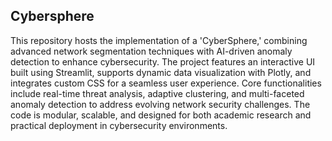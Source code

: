 ## Cybersphere
This repository hosts the implementation of a 'CyberSphere,' combining advanced network segmentation techniques with AI-driven anomaly detection to enhance cybersecurity. The project features an interactive UI built using Streamlit, supports dynamic data visualization with Plotly, and integrates custom CSS for a seamless user experience. Core functionalities include real-time threat analysis, adaptive clustering, and multi-faceted anomaly detection to address evolving network security challenges. The code is modular, scalable, and designed for both academic research and practical deployment in cybersecurity environments.

